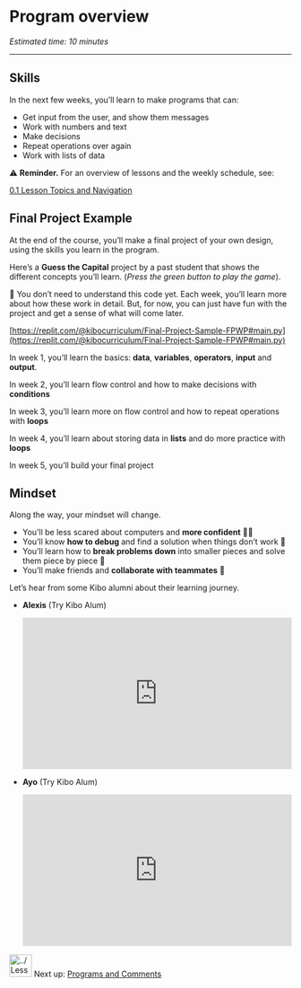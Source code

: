 # Program overview

*Estimated time: 10 minutes*

---

## Skills

In the next few weeks, you’ll learn to make programs that can:

- Get input from the user, and show them messages
- Work with numbers and text
- Make decisions
- Repeat operations over again
- Work with lists of data

<aside>


⚠️ **Reminder.** For an overview of lessons and the weekly schedule, see:

[0.1 Lesson Topics and Navigation](/future-proof-with-python-april-2022/learning-with-kibo/lesson-topics-and-navigation.md)

</aside>

## Final Project Example

At the end of the course, you’ll make a final project of your own design, using the skills you learn in the program.

Here’s a **Guess the Capital** project by a past student that shows the different concepts you’ll learn. (*Press the green button to play the game*).

<aside>


🤔 You don’t need to understand this code yet. Each week, you’ll learn more about how these work in detail. But, for now, you can just have fun with the project and get a sense of what will come later.

</aside>

[https://replit.com/@kibocurriculum/Final-Project-Sample-FPWP#main.py](https://replit.com/@kibocurriculum/Final-Project-Sample-FPWP#main.py)

In week 1, you’ll learn the basics: **data**, **variables**, **operators**, **input** and **output**. 

In week 2, you’ll learn flow control and how to make decisions with **conditions**  

In week 3, you’ll learn more on flow control  and how to repeat operations with **loops**

In week 4, you’ll learn about storing data in **lists** and do more practice with **loops**

In week 5, you’ll build your final project 

## Mindset

Along the way, your mindset will change.

- You’ll be less scared about computers and **more confident** 💪🏿
- You’ll know **how to debug** and find a solution when things don’t work 🐛
- You’ll learn how to **break problems down** into smaller pieces and solve them piece by piece 🧩
- You’ll make friends and **collaborate with teammates** 👥

Let’s hear from some Kibo alumni about their learning journey.

- **Alexis** (Try Kibo Alum)
    
    <div style="position: relative; padding-bottom: 56.25%; height: 0;"><iframe src="https://www.youtube.com/embed/nlYn1qDSdek" title="YouTube video player" frameborder="0" allow="accelerometer; autoplay; clipboard-write; encrypted-media; gyroscope; picture-in-picture" allowfullscreen style="position: absolute; top: 0; left: 0; width: 100%; height: 100%;"></iframe></div>
    
- **Ayo** (Try Kibo Alum)
    
    <div style="position: relative; padding-bottom: 56.25%; height: 0;"><iframe src="https://www.youtube.com/embed/KI3HZ8DhuII" title="YouTube video player" frameborder="0" allow="accelerometer; autoplay; clipboard-write; encrypted-media; gyroscope; picture-in-picture" allowfullscreen style="position: absolute; top: 0; left: 0; width: 100%; height: 100%;"></iframe></div>
    

<aside>


<img src="../Lesson%200%20Learning%20With%20Kibo%2032002756da8b4ed2a610df0347af2a08/man-in-hike.png" alt="../Lesson%200%20Learning%20With%20Kibo%2032002756da8b4ed2a610df0347af2a08/man-in-hike.png" width="40px" /> Next up: [Programs and Comments](/future-proof-with-python-april-2022/working-with-data/programs-and-comments.md)

</aside>